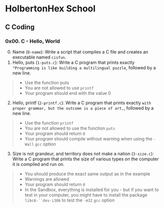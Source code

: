 # HolbertonHex School #
## C Coding ##
### 0x00. C - Hello, World ###

0. Name (`0-name`): Write a script that compiles a C file and creates an executable named `cisfun`.
1. Hello, puts (`1-puts.c`): Write a C program that prints exactly `"Programming is like building a multilingual puzzle`, followed by a new line.

>* Use the function puts
>* You are not allowed to use `printf`
>* Your program should end with the value 0

2. Hello, printf (`2-printf.c`): Write a C program that prints exactly `with proper grammar, but the outcome is a piece of art,`, followed by a new line.

>* Use the function `printf`
>* You are not allowed to use the function `puts`
>* Your program should return `0`
>* Your program should compile without warning when using the `-Wall` `gcc` option

3. Size is not grandeur, and territory does not make a nation (`3-size.c`): Write a C program that prints the size of various types on the computer it is compiled and run on.

>* You should produce the exact same output as in the example
>* Warnings are allowed
>* Your program should return `0`
>* In the Sandbox, everything is installed for you - but if you want to test in your computer, you might have to install the package `libc6-``dev-i386` to test the `-m32` `gcc` option
